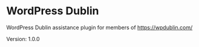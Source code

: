 # WordPress Dublin
WordPress Dublin assistance plugin for members of https://wpdublin.com/

Version: 1.0.0
